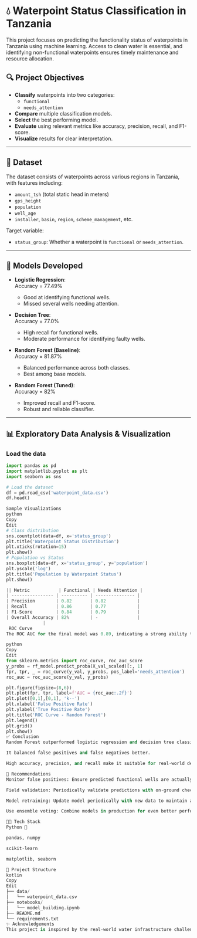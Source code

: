 # 💧 Waterpoint Status Classification in Tanzania

This project focuses on predicting the functionality status of waterpoints in Tanzania using machine learning. Access to clean water is essential, and identifying non-functional waterpoints ensures timely maintenance and resource allocation.

## 🔍 Project Objectives

- **Classify** waterpoints into two categories:  
  - `functional`  
  - `needs_attention`
- **Compare** multiple classification models.
- **Select** the best performing model.
- **Evaluate** using relevant metrics like accuracy, precision, recall, and F1-score.
- **Visualize** results for clear interpretation.

---

## 📂 Dataset

The dataset consists of waterpoints across various regions in Tanzania, with features including:

- `amount_tsh` (total static head in meters)
- `gps_height`
- `population`
- `well_age`
- `installer`, `basin`, `region`, `scheme_management`, etc.

Target variable:
- `status_group`: Whether a waterpoint is `functional` or `needs_attention`.

---

## 🧪 Models Developed

- **Logistic Regression**:  
  Accuracy = 77.49%  
  - Good at identifying functional wells.
  - Missed several wells needing attention.

- **Decision Tree**:  
  Accuracy = 77.0%  
  - High recall for functional wells.
  - Moderate performance for identifying faulty wells.

- **Random Forest (Baseline)**:  
  Accuracy = 81.87%  
  - Balanced performance across both classes.
  - Best among base models.

- **Random Forest (Tuned)**:  
  Accuracy = 82%  
  - Improved recall and F1-score.
  - Robust and reliable classifier.

---

## 📊 Exploratory Data Analysis & Visualization

### Load the data

```python
import pandas as pd
import matplotlib.pyplot as plt
import seaborn as sns

# Load the dataset
df = pd.read_csv('waterpoint_data.csv')
df.head()

Sample Visualizations
python
Copy
Edit
# Class distribution
sns.countplot(data=df, x='status_group')
plt.title('Waterpoint Status Distribution')
plt.xticks(rotation=15)
plt.show()
# Population vs Status
sns.boxplot(data=df, x='status_group', y='population')
plt.yscale('log')
plt.title('Population by Waterpoint Status')
plt.show()

|| Metric           | Functional | Needs Attention |
| ---------------- | ---------- | --------------- |
| Precision        | 0.82       | 0.82            |
| Recall           | 0.86       | 0.77            |
| F1-Score         | 0.84       | 0.79            |
| Overall Accuracy | 82%        | -               |
              |
 ROC Curve
The ROC AUC for the final model was 0.89, indicating a strong ability to distinguish between classes.

python
Copy
Edit
from sklearn.metrics import roc_curve, roc_auc_score
y_probs = rf_model.predict_proba(X_val_scaled)[:, 1]
fpr, tpr, _ = roc_curve(y_val, y_probs, pos_label='needs_attention')
roc_auc = roc_auc_score(y_val, y_probs)

plt.figure(figsize=(8,6))
plt.plot(fpr, tpr, label=f'AUC = {roc_auc:.2f}')
plt.plot([0,1],[0,1], 'k--')
plt.xlabel('False Positive Rate')
plt.ylabel('True Positive Rate')
plt.title('ROC Curve - Random Forest')
plt.legend()
plt.grid()
plt.show()
✅ Conclusion
Random Forest outperformed logistic regression and decision tree classifiers.

It balanced false positives and false negatives better.

High accuracy, precision, and recall make it suitable for real-world deployment.

🔁 Recommendations
Monitor false positives: Ensure predicted functional wells are actually working.

Field validation: Periodically validate predictions with on-ground checks.

Model retraining: Update model periodically with new data to maintain accuracy.

Use ensemble voting: Combine models in production for even better performance.

🧑‍💻 Tech Stack
Python 🐍

pandas, numpy

scikit-learn

matplotlib, seaborn

📁 Project Structure
kotlin
Copy
Edit
├── data/
│   └── waterpoint_data.csv
├── notebooks/
│   └── model_building.ipynb
├── README.md
└── requirements.txt
✨ Acknowledgements
This project is inspired by the real-world water infrastructure challenges in Tanzania.
